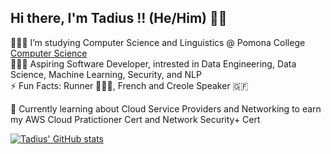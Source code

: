 ## Hi there, I'm Tadius !! (He/Him) 👋🏾

<!--
**tadiusfrank2001/tadiusfrank2001** is a ✨ _special_ ✨ repository because its `README.md` (this file) appears on your GitHub profile.
-->

👨🏾‍🎓 I’m studying Computer Science and Linguistics @ Pomona College [Computer Science](https://www.pomona.edu/academics/departments/computer-science) <br/>
👨🏾‍💻 Aspiring Software Developer, intrested in Data Engineering, Data Science, Machine Learning, Security, and NLP <br/>
⚡ Fun Facts: Runner 🏃🏽‍♂️, French and Creole Speaker 🇬🇫

💭 Currently learning about Cloud Service Providers and Networking to earn my AWS Cloud Pratictioner Cert and Network Security+ Cert <br/>


<!--
GitHub profile stats from .
-->

[![Tadius' GitHub stats](https://github-readme-stats.vercel.app/api?username=tadiusfrank2001)](https://github.com/anuraghazra/github-readme-stats)
